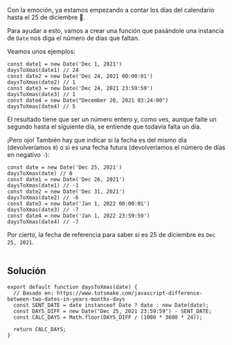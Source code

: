 Con la emoción, ya estamos empezando a contar los días del calendario hasta el 25 de diciembre 📆.

Para ayudar a esto, vamos a crear una función que pasándole una instancia de `Date` nos diga el número de días que faltan.

Veamos unos ejemplos:

    const date1 = new Date('Dec 1, 2021')
    daysToXmas(date1) // 24
    const date2 = new Date('Dec 24, 2021 00:00:01')
    daysToXmas(date2) // 1
    const date3 = new Date('Dec 24, 2021 23:59:59')
    daysToXmas(date3) // 1
    const date4 = new Date("December 20, 2021 03:24:00")
    daysToXmas(date4) // 5

El resultado tiene que ser un número entero y, como ves, aunque falte un segundo hasta el siguiente día, se entiende que todavía falta un día.

¡Pero ojo! También hay que indicar si la fecha es del mismo día (devolveríamos `0`) o si es una fecha futura (devolveríamos el número de días en negativo `-`):

    const date = new Date('Dec 25, 2021')
    daysToXmas(date) // 0
    const date1 = new Date('Dec 26, 2021')
    daysToXmas(date1) // -1
    const date2 = new Date('Dec 31, 2021')
    daysToXmas(date2) // -6
    const date3 = new Date('Jan 1, 2022 00:00:01')
    daysToXmas(date3) // -7
    const date4 = new Date('Jan 1, 2022 23:59:59')
    daysToXmas(date4) // -7

Por cierto, la fecha de referencia para saber si es 25 de diciembre es `Dec 25, 2021`.<br ><br >

## **Solución**

    export default function daysToXmas(date) {
      // Basado en: https://www.tutsmake.com/javascript-difference-between-two-dates-in-years-months-days
      const SENT_DATE = date instanceof Date ? date : new Date(date);
      const DAYS_DIFF = new Date("Dec 25, 2021 23:59:59") - SENT_DATE;
      const CALC_DAYS = Math.floor(DAYS_DIFF / (1000 * 3600 * 24));

      return CALC_DAYS;
    }